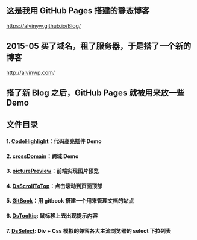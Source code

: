 ﻿## 这是我用 GitHub Pages 搭建的静态博客 

<a target="_blank" href="https://alvinyw.github.io/Blog/">https://alvinyw.github.io/Blog/</a>

## 2015-05 买了域名，租了服务器，于是搭了一个新的博客

<a target="_blank" href="http://alvinwp.com/">http://alvinwp.com/</a>

## 搭了新 Blog 之后，GitHub Pages 就被用来放一些 Demo

## 文件目录

#### 1. [CodeHighlight](https://github.com/Alvinyw/CodeHighlight)：代码高亮插件 Demo
#### 2. [crossDomain](https://github.com/Alvinyw/crossDomain)：跨域 Demo
#### 3. [picturePreview](https://github.com/Alvinyw/picturePreview)：前端实现图片预览
#### 4. [DsScrollToTop](https://github.com/Alvinyw/DsScrollToTop)：点击滚动到页面顶部
#### 5. [GitBook](https://github.com/Alvinyw/GitBook)：用 gitbook 搭建一个用来管理文档的站点
#### 6. [DsTooltip](https://github.com/Alvinyw/DsTooltip): 鼠标移上去出现提示内容
#### 7. [DsSelect](https://github.com/Alvinyw/DsSelect): Div + Css 模拟的兼容各大主流浏览器的 select 下拉列表